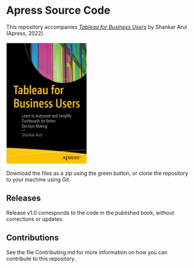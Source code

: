 # Apress Source Code

This repository accompanies [*Tableau for Business Users*](https://link.springer.com/book/10.1007/978-1-4842-7786-7) by Shankar Arul (Apress, 2022).

[comment]: #cover
![Cover image](978-1-4842-7785-0.jpg)

Download the files as a zip using the green button, or clone the repository to your machine using Git.

## Releases

Release v1.0 corresponds to the code in the published book, without corrections or updates.

## Contributions

See the file Contributing.md for more information on how you can contribute to this repository.